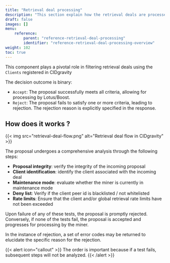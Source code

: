 ```yaml
---
title: "Retrieval deal processing"
description: "This section explain how the retrieval deals are processed by CIDgravity using clients configuration"
draft: false
images: []
menu:
    reference:
        parent: "reference-retrieval-deal-processing"
        identifier: "reference-retrieval-deal-processing-overview"
weight: 102
toc: true
---
```


This component plays a pivotal role in filtering retrieval deals using the `Clients` registered in CIDgravity

The decision outcome is binary:

- `Accept`: The proposal successfully meets all criteria, allowing for processing by Lotus/Boost.
- `Reject`: The proposal fails to satisfy one or more criteria, leading to rejection. The rejection reason is explicitly specified in the response.

## How does it works ?

{{< img src="retrieval-deal-flow.png" alt="Retrieval deal flow in CIDgravity" >}}

The proposal undergoes a comprehensive analysis through the following steps:

- **Proposal integrity**: verify the integrity of the incoming proposal
- **Client identification**: identify the client associated with the incoming deal
- **Maintenance mode**: evaluate whether the miner is currently in maintenance mode
- **Deny list**: Verify if the client peer id is blacklisted / not whitelisted
- **Rate limits**: Ensure that the client and/or global retrieval rate limits have not been exceeded

Upon failure of any of these tests, the proposal is promptly rejected. 
Conversely, if none of the tests fail, the proposal is accepted and progresses for processing by the miner.

In the instance of rejection, a set of error codes may be returned to elucidate the specific reason for the rejection.

{{< alert icon="callout" >}}
The order is important because if a test fails, subsequent steps will not be analyzed.
{{< /alert >}}